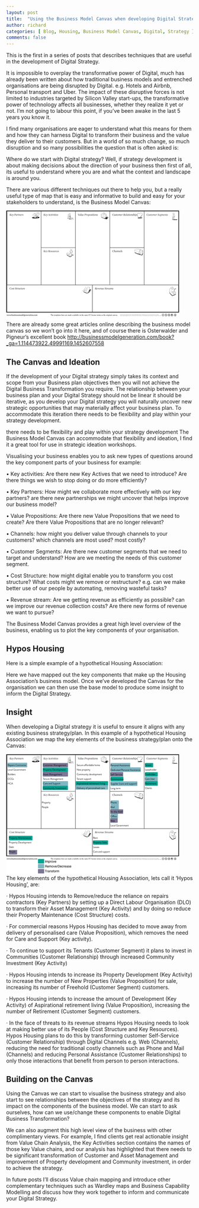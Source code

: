 ```yaml
---
layout: post
title:  "Using the Business Model Canvas when developing Digital Strategy"
author: richard
categories: [ Blog, Housing, Business Model Canvas, Digital, Strategy ]
comments: false
---
```


This is the first in a series of posts that describes techniques that are useful in the development of Digital Strategy.

It is impossible to overplay the transformative power of Digital, much has already been written about how traditional business models and entrenched organisations are being disrupted by Digital. e.g. Hotels and Airbnb, Personal transport and Uber. The impact of these disruptive forces is not limited to industries targeted by Silicon Valley start-ups, the transformative power of technology affects all businesses, whether they realize it yet or not. I’m not going to labour this point, if you’ve been awake in the last 5 years you know it.

I find many organisations are eager to understand what this means for them and how they can harness Digital to transform their business and the value they deliver to their customers. But in a world of so much change, so much disruption and so many possibilities the question that is often asked is:

Where do we start with Digital strategy?
Well, if strategy development is about making decisions about the direction of your business then first of all, its useful to understand where you are and what the context and landscape is around you.

There are various different techniques out there to help you, but a really useful type of map that is easy and informative to build and easy for your stakeholders to understand, is the Business Model Canvas:

![Business Model Canvas](/assets/images/businessmodelcanvas.png)
There are already some great articles online describing the business model canvas so we won’t go into it here, and of course there is Osterwalder and Pigneur’s excellent book http://businessmodelgeneration.com/book?_ga=1.114473922.49991169.1452607558

## The Canvas and Ideation
If the development of your Digital strategy simply takes its context and scope from your Business plan objectives then you will not achieve the Digital Business Transformation you require. The relationship between your business plan and your Digital Strategy should not be linear it should be iterative, as you develop your Digital strategy you will naturally uncover new strategic opportunities that may materially affect your business plan. To accommodate this iteration there needs to be flexibility and play within your strategy development.

there needs to be flexibility and play within your strategy development
The Business Model Canvas can accommodate that flexibility and ideation, I find it a great tool for use in strategic ideation workshops.

Visualising your business enables you to ask new types of questions around the key component parts of your business for example:

• Key activities: Are there new Key Actives that we need to introduce? Are there things we wish to stop doing or do more efficiently?

• Key Partners: How might we collaborate more effectively with our key partners? are there new partnerships we might uncover that helps improve our business model?

• Value Propositions: Are there new Value Propositions that we need to create? Are there Value Propositions that are no longer relevant?

• Channels: how might you deliver value through channels to your customers? which channels are most used? most costly?

• Customer Segments: Are there new customer segments that we need to target and understand? How are we meeting the needs of this customer segment.

• Cost Structure: how might digital enable you to transform you cost structure? What costs might we remove or restructure? e.g. can we make better use of our people by automating, removing wasteful tasks?

• Revenue stream: Are we getting revenue as efficiently as possible? can we improve our revenue collection costs? Are there new forms of revenue we want to pursue?

The Business Model Canvas provides a great high level overview of the business, enabling us to plot the key components of your organisation.

## Hypos Housing
Here is a simple example of a hypothetical Housing Association:


Here we have mapped out the key components that make up the Housing Association’s business model. Once we’ve developed the Canvas for the organisation we can then use the base model to produce some insight to inform the Digital Strategy.

## Insight
When developing a Digital strategy it is useful to ensure it aligns with any existing business strategy/plan. In this example of a hypothetical Housing Association we map the key elements of the business strategy/plan onto the Canvas:

![Housing Business Model Canvas](/assets/images/housingbmc.png)  
The key elements of the hypothetical Housing Association, lets call it ‘Hypos Housing’, are:

· Hypos Housing intends to Remove/reduce the reliance on repairs contractors (Key Partners) by setting up a Direct Labour Organisation (DLO) to transform their Asset Management (Key Activity) and by doing so reduce their Property Maintenance (Cost Structure) costs.

· For commercial reasons Hypos Housing has decided to move away from delivery of personalised care (Value Proposition), which removes the need for Care and Support (Key activity).

· To continue to support its Tenants (Customer Segment) it plans to invest in Communities (Customer Relationship) through increased Community Investment (Key Activity)

· Hypos Housing intends to increase its Property Development (Key Activity) to increase the number of New Properties (Value Proposition) for sale, increasing its number of Freehold (Customer Segment) customers.

· Hypos Housing intends to increase the amount of Development (Key Activity) of Aspirational retirement living (Value Proposition), increasing the number of Retirement (Customer Segment) customers.

· In the face of threats to its revenue streams Hypos Housing needs to look at making better use of its People (Cost Structure and Key Resources). Hypos Housing plans to do this by transforming customer Self-Service (Customer Relationship) through Digital Channels e.g. Web (Channels), reducing the need for traditional costly channels such as Phone and Mail (Channels) and reducing Personal Assistance (Customer Relationships) to only those interactions that benefit from person to person interactions.

## Building on the Canvas
Using the Canvas we can start to visualise the business strategy and also start to see relationships between the objectives of the strategy and its impact on the components of the business model. We can start to ask ourselves, how can we use/change these components to enable Digital Business Transformation?

We can also augment this high level view of the business with other complimentary views. For example, I find clients get real actionable insight from Value Chain Analysis, the Key Activities section contains the names of those key Value chains, and our analysis has highlighted that there needs to be significant transformation of Customer and Asset Management and improvement of Property development and Community investment, in order to achieve the strategy.

In future posts I’ll discuss Value chain mapping and introduce other complementary techniques such as Wardley maps and Business Capability Modelling and discuss how they work together to inform and communicate your Digital Strategy.
